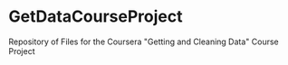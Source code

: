 GetDataCourseProject
====================

Repository of Files for the Coursera "Getting and Cleaning Data" Course Project
